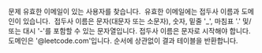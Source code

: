 문제
유효한 이메일이 있는 사용자를 찾습니다.
​
유효한 이메일에는 접두사 이름과 도메인이 있습니다.
​
접두사 이름은 문자(대문자 또는 소문자), 숫자, 밑줄 '_', 마침표 '.' 및/또는 대시 '-'를 포함할 수 있는 문자열입니다. 접두사 이름은 문자로 시작해야 합니다.
​
도메인은 '@leetcode.com'입니다.
순서에 상관없이 결과 테이블을 반환합니다.
​